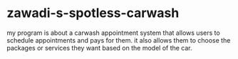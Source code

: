 # zawadi-s-spotless-carwash
my program is about a carwash appointment system that allows users to schedule appointments and pays for them. it also allows them to choose the packages or services they want based on the model of the car.
